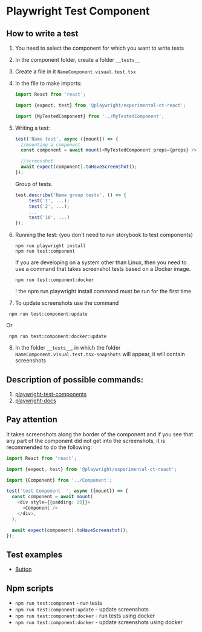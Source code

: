 # Playwright Test Component

## How to write a test

1. You need to select the component for which you want to write tests
2. In the component folder, create a folder `__tests__`
3. Create a file in it `NameComponent.visual.test.tsx`
4. In the file to make imports:

   ```ts
   import React from 'react';

   import {expect, test} from '@playwright/experimental-ct-react';

   import {MyTestedComponent} from '../MyTestedComponent';
   ```

5. Writing a test:

   ```ts
   test('Name test', async ({mount}) => {
     //mounting a component
     const component = await mount(<MyTestedComponent props={props} />);

     //screenshot
     await expect(component).toHaveScreenshot();
   });
   ```

   Group of tests.

   ```ts
   test.describe('Name group tests', () => {
        test('1', ...);
        test('2', ...);
        ...
        test('10', ...)
   });
   ```

6. Running the test: (you don't need to run storybook to test components)

   ```shell
   npm run playwright install
   npm run test:component
   ```

   If you are developing on a system other than Linux, then you need to use a command that takes screenshot tests based on a Docker image.

   ```shell
   npm run test:component:docker
   ```

   ! the npm run playwright install command must be run for the first time

7. To update screenshots use the command

```shell
 npm run test:component:update
```

Or

```shell
 npm run test:component:docker:update
```

8. In the folder `__tests__`, in which the folder `NameComponent.visual.test.tsx-snapshots` will appear, it will contain screenshots

## Description of possible commands:

1. [playwright-test-components](https://playwright.dev/docs/test-components)
2. [playwright-docs](https://playwright.dev/docs/api/class-test)

## Pay attention

It takes screenshots along the border of the component and if you see that any part of the component did not get into the screenshots, it is recommended to do the following:

```ts
import React from 'react';

import {expect, test} from '@playwright/experimental-ct-react';

import {Component} from '../Component';

test('test Component  ', async ({mount}) => {
  const component = await mount(
    <div style={{padding: 20}}>
      <Component />
    </div>,
  );

  await expect(component).toHaveScreenshot();
});
```

## Test examples

- [Button](../src/components/Button/__tests__/Button.visual.test)

## Npm scripts

- `npm run test:component` - run tests
- `npm run test:component:update` - update screenshots
- `npm run test:component:docker` - run tests using docker
- `npm run test:component:docker` - update screenshots using docker
